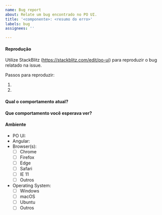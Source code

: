```yaml
---
name: Bug report
about: Relate um bug encontrado no PO UI.
title: '<componente>: <resumo do erro>'
labels: bug
assignees: ''

---
```

<!-- ISSUES IMCOMPLETAS TEM MENOR PRIORIDADE NO BACKLOG DO TIME DO PO UI. -->
#### Reprodução

<!-- ISSUES SEM REPRODUÇÃO NO STACKBLITZ TEM MENOR PRIORIDADE. -->
Utilize StackBlitz (https://stackblitz.com/edit/po-ui) para reproduzir o bug relatado na issue.

<!-- ISSUES SEM REPRODUÇÃO TEM MENOR PRIORIDADE. -->
Passos para reproduzir:
1. <!-- descrição do passo a passo -->
2. 

#### Qual o comportamento atual?


#### Que comportamento você esperava ver?


#### Ambiente

- PO UI: <!-- versão do PO UI -->
- Angular: <!-- versão do Angular -->
- Browser(s):
  - [ ] Chrome
  - [ ] Firefox
  - [ ] Edge
  - [ ] Safari
  - [ ] IE 11
  - [ ] Outros
- Operating System:
  - [ ] Windows
  - [ ] macOS
  - [ ] Ubuntu
  - [ ] Outros
